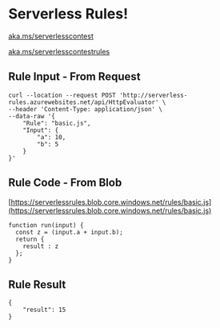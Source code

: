 # Serverless Rules!

[aka.ms/serverlesscontest](aka.ms/serverlesscontest)

[aka.ms/serverlesscontestrules](aka.ms/serverlesscontestrules)


## Rule Input - From Request
```
curl --location --request POST 'http://serverless-rules.azurewebsites.net/api/HttpEvaluator' \
--header 'Content-Type: application/json' \
--data-raw '{
    "Rule": "basic.js",
    "Input": {
        "a": 10,
        "b": 5
    }
}'
```

## Rule Code - From Blob
[https://serverlessrules.blob.core.windows.net/rules/basic.js](https://serverlessrules.blob.core.windows.net/rules/basic.js)
```
function run(input) {
  const z = (input.a + input.b); 
  return { 
    result : z 
  }; 
}
```

## Rule Result
```
{
    "result": 15
}
```
